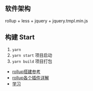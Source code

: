 ## 软件架构
rollup + less + jquery + jquery.tmpl.min.js

## 构建 Start

1. `yarn`
2. `yarn start` 项目启动
3. `yarn build` 项目打包

- [rollup搭建参考](https://github.com/chenshenhai/rollupjs-note)
- [rollup各个插件详解](https://blog.csdn.net/mjzhang1993/article/details/78502168)
- [学习](https://github.com/zhangji012/jquery-scaffold-webapck-rollup)





